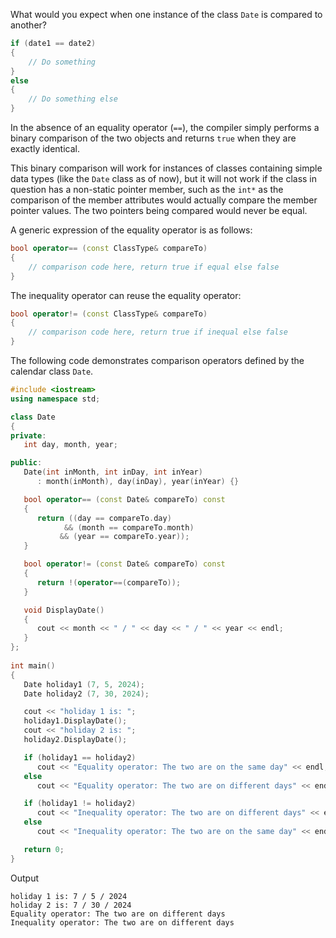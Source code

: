 [//]: # (### The Equality == and Inequality != Operators)

What would you expect when one instance of the class `Date` is compared to another?

```cpp
if (date1 == date2) 
{ 
    // Do something 
} 
else 
{ 
    // Do something else 
}
```

In the absence of an equality operator (`==`), the compiler simply performs a binary comparison of the two objects and returns `true` when they are exactly identical.

This binary comparison will work for instances of classes containing simple data types (like the `Date` class as of now), but it will not work if the class in question has a non-static pointer member, such as the `int*` as the comparison of the member attributes would actually compare the member pointer values. The two pointers being compared would never be equal.

A generic expression of the equality operator is as follows:

```cpp
bool operator== (const ClassType& compareTo) 
{ 
    // comparison code here, return true if equal else false 
}
```

The inequality operator can reuse the equality operator:

```cpp
bool operator!= (const ClassType& compareTo) 
{ 
    // comparison code here, return true if inequal else false 
}
```

The following code demonstrates comparison operators defined by the calendar class `Date`.

```cpp
#include <iostream>
using namespace std;

class Date
{
private:
   int day, month, year;

public:
   Date(int inMonth, int inDay, int inYear)
      : month(inMonth), day(inDay), year(inYear) {}

   bool operator== (const Date& compareTo) const
   {
      return ((day == compareTo.day) 
            && (month == compareTo.month) 
           && (year == compareTo.year));
   }

   bool operator!= (const Date& compareTo) const
   {
      return !(operator==(compareTo));
   }

   void DisplayDate()
   {
      cout << month << " / " << day << " / " << year << endl;
   }
};
   
int main()
{
   Date holiday1 (7, 5, 2024);
   Date holiday2 (7, 30, 2024);

   cout << "holiday 1 is: ";
   holiday1.DisplayDate();
   cout << "holiday 2 is: ";
   holiday2.DisplayDate();

   if (holiday1 == holiday2)
      cout << "Equality operator: The two are on the same day" << endl;
   else
      cout << "Equality operator: The two are on different days" << endl;

   if (holiday1 != holiday2)
      cout << "Inequality operator: The two are on different days" << endl;
   else
      cout << "Inequality operator: The two are on the same day" << endl;

   return 0;
}
```

Output

```
holiday 1 is: 7 / 5 / 2024 
holiday 2 is: 7 / 30 / 2024 
Equality operator: The two are on different days 
Inequality operator: The two are on different days
```
